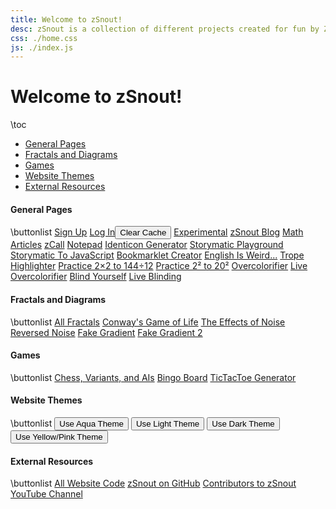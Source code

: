 ```yaml
---
title: Welcome to zSnout!
desc: zSnout is a collection of different projects created for fun by Zachary Sakowitz. It runs on the open-source code available at https://github.com/zsnout/zsnout.com. It was initially created during COVID-19, and has undergone two major revisions since then.
css: ./home.css
js: ./index.js
---
```


<h1 id="welcome-to-zsnout">Welcome to zSnout!</h1>

\toc

- [General Pages](#general-pages)
- [Fractals and Diagrams](#fractals-and-diagrams)
- [Games](#games)
- [Website Themes](#website-themes)
- [External Resources](#external-resources)

#### General Pages

\buttonlist
[Sign Up](/account/create/)
[Log In](/account/login/)<button id="clear-cache">Clear Cache</button>
[Experimental](/home/beta/)
[zSnout Blog](/blog/)
[Math Articles](/math/)
[zCall](/call/)
[Notepad](/notepad/)
[Identicon Generator](/icon/)
[Storymatic Playground](/storymatic/playground/)
[Storymatic To JavaScript](/storymatic/smtojs/)
[Bookmarklet Creator](/bookmarklet/)
[English Is Weird...](/englishisweird/)
[Trope Highlighter](/tropes/)
[Practice 2×2 to 144÷12](/practice/multdiv/)
[Practice 2² to 20²](/practice/squares/)
[Overcolorifier](/overcolor/)
[Live Overcolorifier](/overcolor/live/)
[Blind Yourself](/blind/)
[Live Blinding](/blind/live/)

#### Fractals and Diagrams

\buttonlist
[All Fractals](/home/fractal/)
[Conway's Game of Life](/gameoflife/)
[The Effects of Noise](/noise/)
[Reversed Noise](/reversenoise/)
[Fake Gradient](/gradient/)
[Fake Gradient 2](/gradient2/)

#### Games

\buttonlist
[Chess, Variants, and AIs](/home/chess/)
[Bingo Board](/bingo/)
[TicTacToe Generator](/tictactoe/generator/)

#### Website Themes

\buttonlist
<button id="theme-aqua">Use Aqua Theme</button>
<button id="theme-light">Use Light Theme</button>
<button id="theme-dark">Use Dark Theme</button>
<button id="theme-yellow-pink">Use Yellow/Pink Theme</button>

#### External Resources

\buttonlist
[All Website Code](https://github.com/zsnout/zsnout.com)
[zSnout on GitHub](https://github.com/zsnout)
[Contributors to zSnout](https://github.com/zSnout/zsnout.com/graphs/contributors)
[YouTube Channel](https://youtube.com/channel/UCZ1po0sntEdbIsG8yLOqSAQ)
